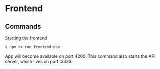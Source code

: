 # Frontend

## Commands

Starting the frontend

```bash
$ npx nx run frontend:dev
```

App will become available on port 4200. This command also starts the API server, which lives on port :3333.
